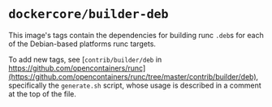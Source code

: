 # `dockercore/builder-deb`

This image's tags contain the dependencies for building runc `.deb`s for each of the Debian-based platforms runc targets.

To add new tags, see [`contrib/builder/deb` in https://github.com/opencontainers/runc](https://github.com/opencontainers/runc/tree/master/contrib/builder/deb), specifically the `generate.sh` script, whose usage is described in a comment at the top of the file.
